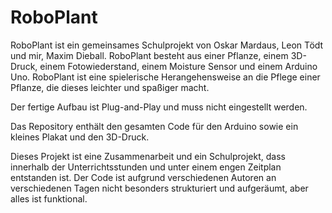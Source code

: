 # RoboPlant

RoboPlant ist ein gemeinsames Schulprojekt von Oskar Mardaus, Leon Tödt und mir, Maxim Dieball. RoboPlant besteht aus einer Pflanze, einem 3D-Druck, einem Fotowiederstand, einem Moisture Sensor und einem Arduino Uno. RoboPlant ist eine spielerische Herangehensweise an die Pflege einer Pflanze, die dieses leichter und spaßiger macht.

Der fertige Aufbau ist Plug-and-Play und muss nicht eingestellt werden.

Das Repository enthält den gesamten Code für den Arduino sowie ein kleines Plakat und den 3D-Druck.

Dieses Projekt ist eine Zusammenarbeit und ein Schulprojekt, dass innerhalb der Unterrichtsstunden und unter einem engen Zeitplan entstanden ist. Der Code ist aufgrund verschiedenen Autoren an verschiedenen Tagen nicht besonders strukturiert und aufgeräumt, aber alles ist funktional. 
